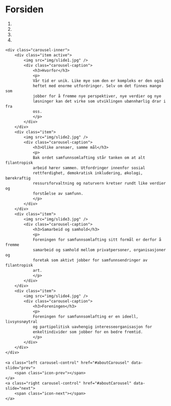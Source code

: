 
<style>
    #content h1 {
        display: none;
    }
    #content .carousel-inner,
    #content .carousel-control {
        border-radius: 10px;
    }
    #content .carousel-caption {
        padding-top: 0;
        padding-left: 20px;
        padding-right: 20px;
        background: rgba(0,0,0,0.75);
        border-radius: 10px;
        text-align: left;
    }
    #content .carousel-caption h3 {
        color: #fff;
        font-size: 26px;
}
</style>

# Forsiden

<div id="aboutCarousel" class="carousel slide">
    <ol class="carousel-indicators">
        <li data-target="#aboutCarousel" data-slide-to="0" class="active"></li>
        <li data-target="#aboutCarousel" data-slide-to="1"></li>
        <li data-target="#aboutCarousel" data-slide-to="2"></li>
        <li data-target="#aboutCarousel" data-slide-to="3"></li>
    </ol>

    <div class="carousel-inner">
        <div class="item active">
            <img src="img/slide1.jpg" />
            <div class="carousel-caption">
                <h3>Hvorfor</h3>
                <p>
                Vår tid er unik. Like mye som den er kompleks er den også
                heftet med enorme utfordringer. Selv om det finnes mange som
                jobber for å fremme nye perspektiver, nye verdier og nye
                løsninger kan det virke som utviklingen ubønnhørlig drar i fra
                oss.
                </p>
            </div>
        </div>
        <div class="item">
            <img src="img/slide2.jpg" />
            <div class="carousel-caption">
                <h3>Ulike arenaer, samme mål</h3>
                <p>
                Bak ordet samfunnsomlafting står tanken om at alt filantropisk
                arbeid hører sammen. Utfordringer innenfor sosial
                rettferdighet, demokratisk inkludering, økologi, bærekraftig
                ressursforvaltning og naturvern kretser rundt like verdier og
                forståelse av samfunn.
                </p>
            </div>
        </div>
        <div class="item">
            <img src="img/slide3.jpg" />
            <div class="carousel-caption">
                <h3>Samarbeid og samhold</h3>
                <p>
                Foreningen for samfunnsomlafting sitt formål er derfor å fremme
                samarbeid og samhold mellom privatpersoner, organisasjoner og
                foretak som aktivt jobber for samfunnsendringer av filantropisk
                art.
                </p>
            </div>
        </div>
        <div class="item">
            <img src="img/slide4.jpg" />
            <div class="carousel-caption">
                <h3>Foreningen</h3>
                <p>
                Foreningen for samfunnsomlafting er en ideell, livsynsnøytral
                og partipolitisk uavhengig interesseorganisasjon for
                enkeltindivider som jobber for en bedre fremtid.
                </p>
            </div>
        </div>
    </div>

    <a class="left carousel-control" href="#aboutCarousel" data-slide="prev">
        <span class="icon-prev"></span>
    </a>
    <a class="right carousel-control" href="#aboutCarousel" data-slide="next">
        <span class="icon-next"></span>
    </a>
</div>

<script>
$(document).ready(function() {
    $('#aboutCarousel').carousel({
        interval: 8000
    });
});
</script>
